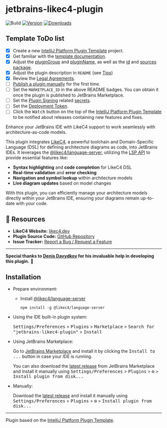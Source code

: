 # jetbrains-likec4-plugin

![Build](https://github.com/likec4/jetbrains-plugin/workflows/Build/badge.svg)
[![Version](https://img.shields.io/jetbrains/plugin/v/<MARKETPLACE_ID>.svg)](https://plugins.jetbrains.com/plugin/<MARKETPLACE_ID>)
[![Downloads](https://img.shields.io/jetbrains/plugin/d/<MARKETPLACE_ID>.svg)](https://plugins.jetbrains.com/plugin/<MARKETPLACE_ID>)

## Template ToDo list
- [x] Create a new [IntelliJ Platform Plugin Template][template] project.
- [x] Get familiar with the [template documentation][template].
- [x] Adjust the [pluginGroup](./gradle.properties) and [pluginName](./gradle.properties), as well as the [id](./src/main/resources/META-INF/plugin.xml) and [sources package](./src/main/kotlin).
- [x] Adjust the plugin description in `README` (see [Tips][docs:plugin-description])
- [x] Review the [Legal Agreements](https://plugins.jetbrains.com/docs/marketplace/legal-agreements.html?from=IJPluginTemplate).
- [ ] [Publish a plugin manually](https://plugins.jetbrains.com/docs/intellij/publishing-plugin.html?from=IJPluginTemplate) for the first time.
- [ ] Set the `MARKETPLACE_ID` in the above README badges. You can obtain it once the plugin is published to JetBrains Marketplace.
- [ ] Set the [Plugin Signing](https://plugins.jetbrains.com/docs/intellij/plugin-signing.html?from=IJPluginTemplate) related [secrets](https://github.com/JetBrains/intellij-platform-plugin-template#environment-variables).
- [ ] Set the [Deployment Token](https://plugins.jetbrains.com/docs/marketplace/plugin-upload.html?from=IJPluginTemplate).
- [ ] Click the <kbd>Watch</kbd> button on the top of the [IntelliJ Platform Plugin Template][template] to be notified about releases containing new features and fixes.

<!-- Plugin description -->
Enhance your JetBrains IDE with LikeC4 support to work seamlessly with architecture-as-code models.

This plugin integrates [LikeC4](https://likec4.dev), a powerful toolchain and Domain-Specific Language (DSL) for defining architecture diagrams as code, into JetBrains IDEs. It leverages the [@likec4/language-server](https://github.com/likec4/likec4/tree/main/packages/language-server), utilizing the [LSP API](https://plugins.jetbrains.com/docs/intellij/language-server-protocol.html) to provide essential features like:

- **Syntax highlighting** and **code completion** for LikeC4 DSL
- **Real-time validation** and **error checking**
- **Navigation and symbol lookup** within architecture models
- **Live diagram updates** based on model changes

With this plugin, you can efficiently manage your architecture models directly within your JetBrains IDE, ensuring your diagrams remain up-to-date with your code.

## 🔗 Resources
- **LikeC4 Website:** [likec4.dev](https://likec4.dev)
- **Plugin Source Code:** [GitHub Repository](https://github.com/likec4/jetbrains-plugin)
- **Issue Tracker:** [Report a Bug / Request a Feature](https://github.com/likec4/jetbrains-plugin/issues)

---
**Special thanks to [Denis Davydkov](https://github.com/davydkov) for his invaluable help in developing this plugin.** 🎉

<!-- Plugin description end -->

## Installation

- Prepare environment:
  + Install [@likec4/language-server](https://github.com/likec4/likec4/tree/main/packages/language-server)
    ```shell
    npm install -g @likec4/language-server
    ```

- Using the IDE built-in plugin system:
  
  <kbd>Settings/Preferences</kbd> > <kbd>Plugins</kbd> > <kbd>Marketplace</kbd> > <kbd>Search for "jetbrains-likec4-plugin"</kbd> >
  <kbd>Install</kbd>
  
- Using JetBrains Marketplace:

  Go to [JetBrains Marketplace](https://plugins.jetbrains.com/plugin/MARKETPLACE_ID) and install it by clicking the <kbd>Install to ...</kbd> button in case your IDE is running.

  You can also download the [latest release](https://plugins.jetbrains.com/plugin/MARKETPLACE_ID/versions) from JetBrains Marketplace and install it manually using
  <kbd>Settings/Preferences</kbd> > <kbd>Plugins</kbd> > <kbd>⚙️</kbd> > <kbd>Install plugin from disk...</kbd>

- Manually:

  Download the [latest release](https://github.com/likec4/jetbrains-plugin/releases/latest) and install it manually using
  <kbd>Settings/Preferences</kbd> > <kbd>Plugins</kbd> > <kbd>⚙️</kbd> > <kbd>Install plugin from disk...</kbd>


---
Plugin based on the [IntelliJ Platform Plugin Template][template].

[template]: https://github.com/JetBrains/intellij-platform-plugin-template
[docs:plugin-description]: https://plugins.jetbrains.com/docs/intellij/plugin-user-experience.html#plugin-description-and-presentation
